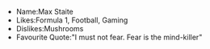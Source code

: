 - Name:Max Staite
- Likes:Formula 1, Football, Gaming
- Dislikes:Mushrooms
- Favourite Quote:"I must not fear. Fear is the mind-killer"
